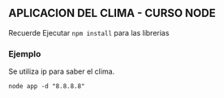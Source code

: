 ## APLICACION DEL CLIMA - CURSO NODE

Recuerde Ejecutar ```npm install``` para las librerias

### Ejemplo
Se utiliza ip para saber el clima. 
```
node app -d "8.8.8.8"
```

